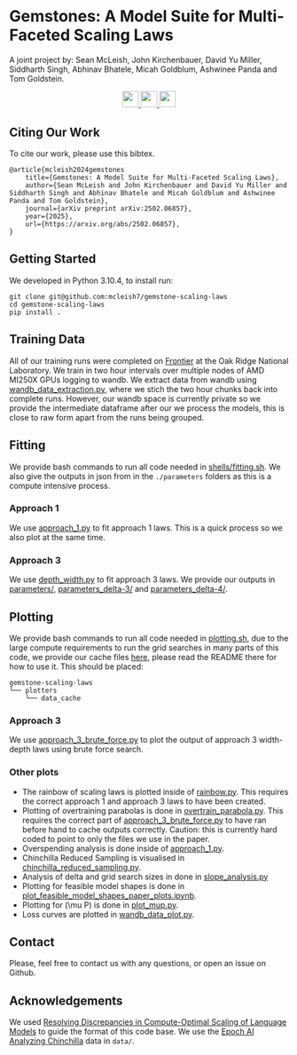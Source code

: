 # Gemstones: A Model Suite for Multi-Faceted Scaling Laws
A joint project by: Sean McLeish, John Kirchenbauer, David Yu Miller, Siddharth Singh, Abhinav Bhatele, Micah Goldblum, Ashwinee Panda and Tom Goldstein.

<p align="center">
<a target="_blank" href="https://arxiv.org/abs/2502.06857">
<img style="height:22pt" src="https://img.shields.io/badge/-Paper-B31B1B?style=flat&logo=arxiv">
<a target="_blank" href="https://mcleish7.github.io/gemstone-scaling-laws/">
<img style="height:22pt" src="https://img.shields.io/badge/-🌐%20Website-1E8BC3?style=flat">
<a target="_blank" href="https://huggingface.co/collections/tomg-group-umd/gemstone-models-679408ee3f19f1d4d00e8b10">
<img style="height:22pt" src="https://img.shields.io/badge/-🤗%20Models-red?style=flat"></a>
<br>
</p>

## Citing Our Work
To cite our work, please use this bibtex.
```
@article{mcleish2024gemstones
    title={Gemstones: A Model Suite for Multi-Faceted Scaling Laws}, 
    author={Sean McLeish and John Kirchenbauer and David Yu Miller and Siddharth Singh and Abhinav Bhatele and Micah Goldblum and Ashwinee Panda and Tom Goldstein},
    journal={arXiv preprint arXiv:2502.06857},
    year={2025},
    url={https://arxiv.org/abs/2502.06857},
}
```

## Getting Started
We developed in Python 3.10.4, to install run:
```
git clone git@github.com:mcleish7/gemstone-scaling-laws
cd gemstone-scaling-laws
pip install .
```

## Training Data
All of our training runs were completed on [Frontier](https://www.olcf.ornl.gov/olcf-resources/compute-systems/frontier/) at the Oak Ridge National Laboratory. 
We train in two hour intervals over multiple nodes of AMD MI250X GPUs logging to wandb.
We extract data from wandb using [wandb_data_extraction.py](wandb_data_extraction.py), where we stich the two hour chunks back into complete runs. 
However, our wandb space is currently private so we provide the intermediate dataframe after our we process the models, this is close to raw form apart from the runs being grouped.

## Fitting
We provide bash commands to run all code needed in [shells/fitting.sh](shells/fitting.sh). We also give the outputs in json from in the `./parameters` folders as this is a compute intensive process.

### Approach 1
We use [approach_1.py](plotters/approach_1.py) to fit approach 1 laws. This is a quick process so we also plot at the same time.

### Approach 3
We use [depth_width.py](depth_width.py) to fit approach 3 laws. We provide our outputs in [parameters/](parameters/), [parameters_delta-3/](parameters_delta-3/) and [parameters_delta-4/](parameters_delta-4/).

## Plotting
We provide bash commands to run all code needed in [plotting.sh](shells/plotting.sh), due to the large compute requirements to run the grid searches in many parts of this code, we provide our cache files [here](https://huggingface.co/datasets/smcleish/scaling-laws-cache), please read the README there for how to use it. 
This should be placed:
```
gemstone-scaling-laws
└── plotters
    └── data_cache
```

### Approach 3
We use [approach_3_brute_force.py](plotters/approach_3_brute_force.py) to plot the output of approach 3 width-depth laws using brute force search.

### Other plots
* The rainbow of scaling laws is plotted inside of [rainbow.py](plotters/rainbow.py). This requires the correct approach 1 and approach 3 laws to have been created.
* Plotting of overtraining parabolas is done in [overtrain_parabola.py](plotters/overtrain_parabola.py). This requires the correct part of [approach_3_brute_force.py](plotters/approach_3_brute_force.py) to have ran before hand to cache outputs correctly. Caution: this is currently hard coded to point to only the files we use in the paper.
* Overspending analysis is done inside of [approach_1.py](plotters/approach_1.py).
* Chinchilla Reduced Sampling is visualised in [chinchilla_reduced_sampling.py](chinchilla_reduced_sampling.py).
* Analysis of delta and grid search sizes in done in  [slope_analysis.py](plotters/slope_analysis.py)
* Plotting for feasible model shapes is done in [plot_feasible_model_shapes_paper_plots.ipynb](plot_feasible_model_shapes_paper_plots.ipynb).
* Plotting for \(\mu P\) is done in [plot_mup.py](plot_mup.py).
* Loss curves are plotted in [wandb_data_plot.py](wandb_data_plot.py).

## Contact
Please, feel free to contact us with any questions, or open an issue on Github.

## Acknowledgements
We used [Resolving Discrepancies in Compute-Optimal Scaling of Language Models](https://github.com/formll/resolving-scaling-law-discrepancies) to guide the format of this code base.
We use the [Epoch AI Analyzing Chinchilla](https://github.com/epoch-research/analyzing-chinchilla) data in `data/`.
